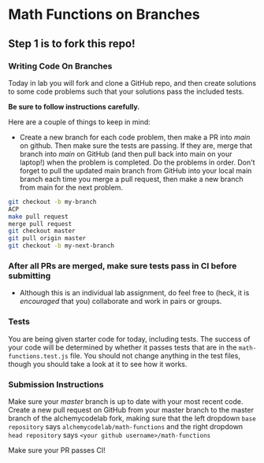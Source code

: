 # Math Functions on Branches

## Step 1 is to fork this repo!

### Writing Code On Branches

Today in lab you will fork and clone a GitHub repo, and then create solutions to some code problems such that your solutions pass the included tests.

**Be sure to follow instructions carefully.**

Here are a couple of things to keep in mind:

* Create a new branch for each code problem, then make a PR into *main* on github. Then make sure the tests are passing. If they are, merge that branch into *main* on GitHub (and then pull back into main on your laptop!) when the problem is completed. Do the problems in order. Don't forget to pull the updated main branch from GitHub into your local main branch each time you merge a pull request, then make a new branch from main for the next problem.

```bash
git checkout -b my-branch
ACP
make pull request
merge pull request
git checkout master
git pull origin master
git checkout -b my-next-branch
```

### After all PRs are merged, make sure tests pass in CI before submitting

* Although this is an individual lab assignment, do feel free to (heck, it is *encouraged* that you) collaborate and work in pairs or groups.

### Tests
You are being given starter code for today, including tests. The success of your code will be determined by whether it passes tests that are in the `math-functions.test.js` file. You should
not change anything in the test files, though you should take a look at it to see how it works.

### Submission Instructions

Make sure your *master* branch is up to date with your most recent code. Create a new pull request on GitHub from your master branch to the master branch of the alchemycodelab fork, making sure that the left dropdown `base repository` says `alchemycodelab/math-functions` and the right dropdown `head repository` says `<your github username>/math-functions`

Make sure your PR passes CI!
